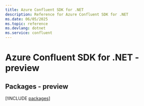 ```yaml
---
title: Azure Confluent SDK for .NET
description: Reference for Azure Confluent SDK for .NET
ms.date: 06/05/2025
ms.topic: reference
ms.devlang: dotnet
ms.service: confluent
---
```

# Azure Confluent SDK for .NET - preview
## Packages - preview
[!INCLUDE [packages](confluent-index.md)]